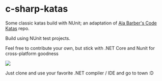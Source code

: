 # c-sharp-katas
Some classic katas build with NUnit; an adaptation of [Ala Barber's Code Katas](https://github.com/AlanBarber/CodeKatas) repo.

Build using NUnit test projects.

Feel free to contribute your own, but stick with .NET Core and Nunit for cross-platform goodness

[<img src="https://i.imgflip.com/1nxra1.jpg">](Batman)

Just clone and use your favorite .NET compiler / IDE and go to town :D
